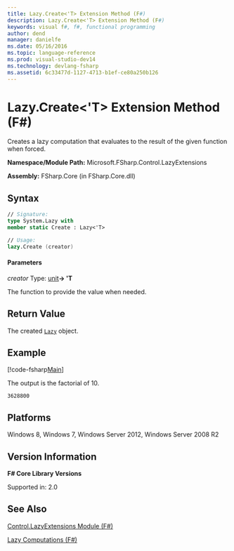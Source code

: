 ```yaml
---
title: Lazy.Create<'T> Extension Method (F#)
description: Lazy.Create<'T> Extension Method (F#)
keywords: visual f#, f#, functional programming
author: dend
manager: danielfe
ms.date: 05/16/2016
ms.topic: language-reference
ms.prod: visual-studio-dev14
ms.technology: devlang-fsharp
ms.assetid: 6c33477d-1127-4713-b1ef-ce80a250b126 
---
```


# Lazy.Create<'T> Extension Method (F#)

Creates a lazy computation that evaluates to the result of the given function when forced.

**Namespace/Module Path:** Microsoft.FSharp.Control.LazyExtensions

**Assembly:** FSharp.Core (in FSharp.Core.dll)


## Syntax

```fsharp
// Signature:
type System.Lazy with
member static Create : Lazy<'T>

// Usage:
lazy.Create (creator)
```

#### Parameters
*creator*
Type: [unit](https://msdn.microsoft.com/library/00b837c2-6c8a-483a-87d3-0479c64037a7)**-&gt; 'T**


The function to provide the value when needed.

## Return Value

The created [`Lazy`](https://msdn.microsoft.com/library/b29d0af5-6efb-4a55-a278-2662a4ecc489) object.

## Example

[!code-fsharp[Main](~/samples/snippets/fsharp/core-lib-2/snippet11.fs)]

The output is the factorial of 10.

```
3628800
```

## Platforms
Windows 8, Windows 7, Windows Server 2012, Windows Server 2008 R2


## Version Information
**F# Core Library Versions**

Supported in: 2.0

## See Also
[Control.LazyExtensions Module &#40;F&#35;&#41;](Control.LazyExtensions-Module-%5BFSharp%5D.md)

[Lazy Computations &#40;F&#35;&#41;](Lazy-Computations-%5BFSharp%5D.md)
